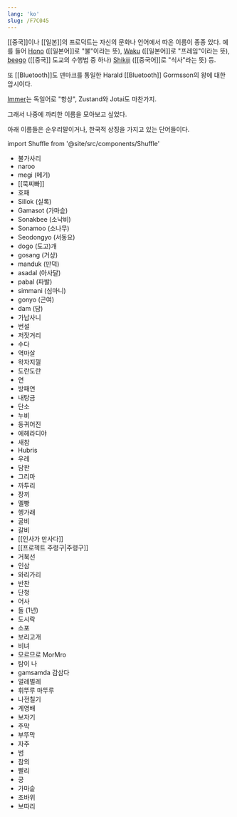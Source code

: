 ```yaml
---
lang: 'ko'
slug: /F7C045
---
```


[[중국]]이나 [[일본]]의 프로덕트는 자신의 문화나 언어에서 따온 이름이 종종 있다. 예를 들어 [Hono](https://hono.dev/) ([[일본어]]로 "불"이라는 뜻), [Waku](https://waku.gg/) ([[일본어]]로 "프레임"이라는 뜻), [beego](https://github.com/beego/beego) ([[중국]] 도교의 수행법 중 하나) [Shikiji](https://shikiji.netlify.app/) ([[중국어]]로 "식사"라는 뜻) 등.

또 [[Bluetooth]]도 덴마크를 통일한 Harald [[Bluetooth]] Gormsson의 왕에 대한 암시이다.

[Immer](https://immerjs.github.io/immer/)는 독일어로 "항상", Zustand와 Jotai도 마찬가지.

그래서 나중에 까리한 이름을 모아보고 싶었다.

아래 이름들은 순우리말이거나, 한국적 상징을 가지고 있는 단어들이다.

import Shuffle from '@site/src/components/Shuffle'

<Shuffle>

- 불가사리
- naroo
- megi (메기)
- [[묵찌빠]]
- 호패
- Sillok (실록)
- Gamasot (가마솥)
- Sonakbee (소낙비)
- Sonamoo (소나무)
- Seodongyo (서동요)
- dogo (도고)개
- gosang (거상)
- manduk (만덕)
- asadal (아사달)
- pabal (파발)
- simmani (심마니)
- gonyo (곤여)
- dam (담)
- 가납사니
- 번설
- 저잣거리
- 수다
- 역마살
- 왁자지껄
- 도란도란
- 연
- 방패연
- 내탕금
- 단소
- 누비
- 동귀어진
- 에헤라디야
- 새참
- Hubris
- 우레
- 담판
- 그리마
- 까투리
- 장끼
- 멜빵
- 헹가래
- 굴비
- 갈비
- [[인사가 만사다]]
- [[프로젝트 주령구|주령구]]
- 거북선
- 인삼
- 와리가리
- 반찬
- 단청
- 어사
- 돌 (1년)
- 도시락
- 소포
- 보리고개
- 비녀
- 모르므로 MorMro
- 탐이 나
- gamsamda 감삼다
- 얼레벌레
- 휘뚜루 마뚜루
- 나전칠기
- 계영배
- 보자기
- 주막
- 부뚜막
- 자주
- 범
- 참외
- 빨리
- 궁
- 가마솥
- 조바위
- 보따리

</Shuffle>
